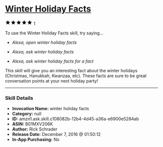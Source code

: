# [Winter Holiday Facts](http://alexa.amazon.com/#skills/amzn1.ask.skill.c108082b-12b4-4d45-a36a-e6900e5284ab)
![5 stars](../../images/ic_star_black_18dp_1x.png)![5 stars](../../images/ic_star_black_18dp_1x.png)![5 stars](../../images/ic_star_black_18dp_1x.png)![5 stars](../../images/ic_star_black_18dp_1x.png)![5 stars](../../images/ic_star_black_18dp_1x.png) 1

To use the Winter Holiday Facts skill, try saying...

* *Alexa, open winter holiday facts*

* *Alexa, ask winter holiday facts*

* *Alexa, ask winter holiday facts for a fact*

This skill will give you an interesting fact about the winter holidays (Christmas, Hanukkah, Kwanzaa, etc). These facts are sure to be great conversation points at your next holiday party!

***

### Skill Details

* **Invocation Name:** winter holiday facts
* **Category:** null
* **ID:** amzn1.ask.skill.c108082b-12b4-4d45-a36a-e6900e5284ab
* **ASIN:** B01MXV206K
* **Author:** Rick Schrader
* **Release Date:** December 7, 2016 @ 01:50:12
* **In-App Purchasing:** No

